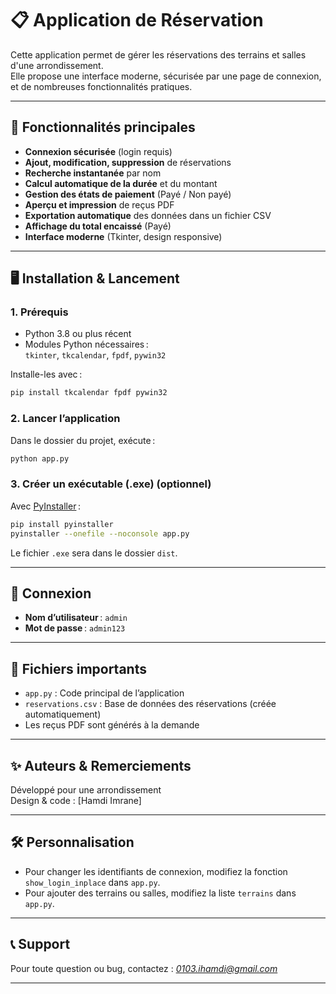 # 📋 Application de Réservation

Cette application permet de gérer les réservations des terrains et salles d'une arrondissement.  
Elle propose une interface moderne, sécurisée par une page de connexion, et de nombreuses fonctionnalités pratiques.

---

## 🚀 Fonctionnalités principales

- **Connexion sécurisée** (login requis)
- **Ajout, modification, suppression** de réservations
- **Recherche instantanée** par nom
- **Calcul automatique de la durée** et du montant
- **Gestion des états de paiement** (Payé / Non payé)
- **Aperçu et impression** de reçus PDF
- **Exportation automatique** des données dans un fichier CSV
- **Affichage du total encaissé** (Payé)
- **Interface moderne** (Tkinter, design responsive)

---

## 🖥️ Installation & Lancement

### 1. **Prérequis**

- Python 3.8 ou plus récent
- Modules Python nécessaires :  
  `tkinter`, `tkcalendar`, `fpdf`, `pywin32`

Installe-les avec :
```sh
pip install tkcalendar fpdf pywin32
```

### 2. **Lancer l’application**

Dans le dossier du projet, exécute :
```sh
python app.py
```

### 3. **Créer un exécutable (.exe) (optionnel)**

Avec [PyInstaller](https://pyinstaller.org/) :
```sh
pip install pyinstaller
pyinstaller --onefile --noconsole app.py
```
Le fichier `.exe` sera dans le dossier `dist`.

---

## 🔑 Connexion

- **Nom d’utilisateur** : `admin`
- **Mot de passe** : `admin123`

---

## 📁 Fichiers importants

- `app.py` : Code principal de l’application
- `reservations.csv` : Base de données des réservations (créée automatiquement)
- Les reçus PDF sont générés à la demande

---

## ✨ Auteurs & Remerciements

Développé pour une arrondissement  
Design & code : [Hamdi Imrane]

---

## 🛠️ Personnalisation

- Pour changer les identifiants de connexion, modifiez la fonction `show_login_inplace` dans `app.py`.
- Pour ajouter des terrains ou salles, modifiez la liste `terrains` dans `app.py`.

---

## 📞 Support

Pour toute question ou bug, contactez : *0103.ihamdi@gmail.com*

---
